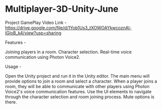 # Multiplayer-3D-Unity-June

Project GamePlay Video Link - https://drive.google.com/file/d/1Yob1Us3_tXOWOAYkwcoznAl-IGloB_k4/view?usp=sharing

Features -

Joining players in a room.
Character selection.
Real-time voice communication using Photon Voice2.

Usage -

Open the Unity project and run it in the Unity editor.
The main menu will provide options to join a room and select a character.
When a player joins a room, they will be able to communicate with other players using Photon Voice2's voice communication features.
Use the UI elements to navigate through the character selection and room joining process.
Mute options is there.
